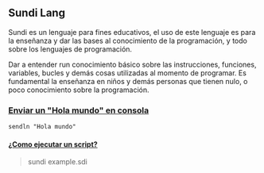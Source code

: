 ## Sundi Lang
Sundi es un lenguaje para fines educativos, el uso de este lenguaje es para la enseñanza y dar las bases al conocimiento de la programación, y todo sobre los lenguajes de programación.

Dar a entender run conocimiento básico sobre las instrucciones, funciones, variables, bucles y demás cosas utilizadas al momento de programar.
Es fundamental la enseñanza en niños y demás personas que tienen nulo, o poco conocimiento sobre la programación.

### [Enviar un "Hola mundo" en consola](#helloworld)
````batch
sendln "Hola mundo"
````

#### [¿Como ejecutar un script?](#run)
> sundi example.sdi
